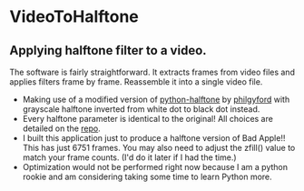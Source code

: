# VideoToHalftone
## Applying halftone filter to a video.

The software is fairly straightforward. It extracts frames from video files and applies filters frame by frame. Reassemble it into a single video file.

- Making use of a modified version of [python-halftone](https://github.com/philgyford/python-halftone) by [philgyford](https://github.com/philgyford) with grayscale halftone inverted from white dot to black dot instead.
- Every halftone parameter is identical to the original! All choices are detailed on the [repo](https://github.com/philgyford/python-halftone).
- I built this application just to produce a halftone version of Bad Apple!! This has just 6751 frames. You may also need to adjust the zfill() value to match your frame counts. (I'd do it later if I had the time.)
- Optimization would not be performed right now because I am a python rookie and am considering taking some time to learn Python more.
